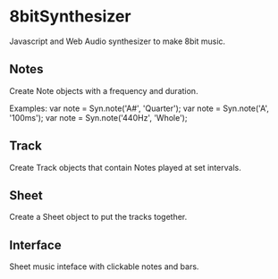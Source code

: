 8bitSynthesizer
===============

Javascript and Web Audio synthesizer to make 8bit music.

## Notes

Create Note objects with a frequency and duration.

Examples:
    var note = Syn.note('A#', 'Quarter');
    var note = Syn.note('A', '100ms');
    var note = Syn.note('440Hz', 'Whole');

## Track

Create Track objects that contain Notes played at set intervals.

## Sheet

Create a Sheet object to put the tracks together.

## Interface

Sheet music inteface with clickable notes and bars.
